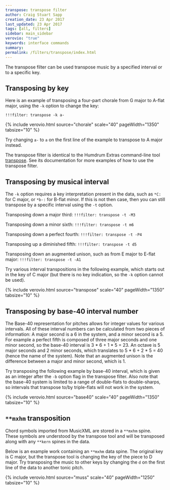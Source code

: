 ```yaml
---
transpose: transpose filter
author: Craig Stuart Sapp
creation_date: 23 Apr 2017
last_updated: 23 Apr 2017
tags: [all, filters]
sidebar: main_sidebar
verovio: "true"
keywords: interface commands 
summary: 
permalink: /filters/transpose/index.html
---
```


The transpose filter can be used transpose music by a specified
interval or to a specific key.

## Transposing by key ##

Here is an example of transposing a four-part chorale
from G major to A-flat major, using the `-k` option to change
the key:

```
!!!filter: transpose -k a-
```

{% include verovio.html
	source="chorale"
	scale="40"
	pageWidth="1350"
	tabsize="10"
%}

<script type="application/json" id="chorale">
!!!filter: transpose -k a-
**kern	**kern	**kern	**kern
*Ibass	*Itenor	*Ialto	*Isoprn
*clefF4	*clefGv2	*clefG2	*clefG2
*k[f#]	*k[f#]	*k[f#]	*k[f#]
*G:	*G:	*G:	*G:
*M3/4	*M3/4	*M3/4	*M3/4
4GG	4B	4d	4g
=1	=1	=1	=1
4G	4B	4d	2g
4E	8cL	4e	.
.	8BJ	.	.
4F#	4A	4d	4dd
=2	=2	=2	=2
4G	4G	2d	4.b
4D	4F#	.	.
.	.	.	8a
4E	4G	4B	4g
=3	=3	=3	=3
4C	8cL	8eL	4.g
.	8BJ	8d	.
8BBL	4c	8e	.
8AAJ	.	8f#J	8a
4GG	4d	4g	4b
=4	=4	=4	=4
2D;	2d;	2f#;	2a;
4GG	4d	4g	4b
=5	=5	=5	=5
4FF#	4A	4d	2dd
4GG	4B	4e	.
4AA	4c	4f#	4cc
=6	=6	=6	=6
4BB	4d	2g	4b
4C	4e	.	2a
4D	8dL	4f#	.
.	8cJ	.	.
=7	=7	=7	=7
2GG;	2B;	2d;	2g;
=:|!	=:|!	=:|!	=:|!
4GG	4d	[4g	4b
=8	=8	=8	=8
4GG	4d	8gL]	4b
.	.	8f#J	.
4AA	4c	8eL	4cc
.	.	8f#J	.
4BB	8BL	[4g	4dd
.	8AJ	.	.
=9	=9	=9	=9
4.BB	8BL	8gL]	4.dd
.	8cJ	8aJ	.
.	4d	8gL	.
8AA	.	8f#J	8cc
4GG	4d	4g	4b
=10	=10	=10	=10
2D;	2d;	2f#;	2a;
[4E	4B	4e	4g
=11	=11	=11	=11
4E]	4G	4e	2b
4D	4B	8f#L	.
.	.	8gJ	.
4C	4e	4a	4cc
=12	=12	=12	=12
4.BB	2d	4a	2dd
.	.	4.g	.
8C	.	.	.
4D	4d	.	4cc
.	.	8f#	.
=13	=13	=13	=13
8GGL	2.d	2g	2.b
8AAJ	.	.	.
4BB	.	.	.
4GG	.	4f	.
=14	=14	=14	=14
2C;	2c;	2e;	2g;
4GG	4d	4g	4b
=15	=15	=15	=15
4FF#	8dL	4.a	2dd
.	8cJ	.	.
4GG	4B	.	.
.	.	8g	.
4AA	4c	4f#	4cc
=16	=16	=16	=16
4BB	2d	2g	2b
4GG	.	.	.
4D	8dL	[4f#	4a
.	8cJ	.	.
=17	=17	=17	=17
8EL	4B	8f#L]	4.g
8D	.	8eJ	.
8C	4c	8eL	.
8BB	.	8f#J	8a
8AA	4d	4g	4b
8GGJ	.	.	.
=18	=18	=18	=18
2D;	2d;	2f#;	2a;
[4G	4d	4g	4b
=19	=19	=19	=19
4G]	2d	2a	2dd
4F#	.	.	.
[4E	4e	8gL	4cc
.	.	8f#J	.
=20	=20	=20	=20
8EL]	2e	2g	4b
8DJ	.	.	.
4C	.	.	2a
4D	8dL	4f#	.
.	8cJ	.	.
=21	=21	=21	=21
2GG;	2B;	2d;	2g;
==	==	==	==
*-	*-	*-	*-
</script>

Try changing `a-` to `a` on the first line of the example to transpose 
to A major instead.

The transpose filter is identical to the Humdrum Extras command-line tool
[transpose](http://extras.humdrum.org/man/transpose).  See its documentation for
more examples of how to use the transpose filter.

## Transposing by musical interval ##

The `-k` option requires a key interpretation present in the data, such
as `*C:` for C major, or `*b-:` for B-flat minor.  If this is not then case,
then you can still transpose by a specific interval using the `-t` option.

Transposing down a major third: `!!!filter: transpose -t -M3`

Transposing down a minor sixth: `!!!filter: transpose -t m6`

Transposing down a perfect fourth: `!!!filter: transpose -t -P4`

Transposing up a diminished fifth: `!!!filter: transpose -t d5`

Transposing down an augmented unison, such as from E major to E-flat 
major: `!!!filter: transpose -t -A1`

Try various interval transpositions in the following example, which 
starts out in the key of C major (but there is no key indication, so
the `-k` option cannot be used).

{% include verovio.html
	source="transpose"
	scale="40"
	pageWidth="1350"
	tabsize="10"
%}

<script type="application/json" id="transpose">
!!!filter: transpose -t M2
**kern
4c
4d
4e
8fL
8f#J
4g
4aL
4a-J
4b
4cc
==
*-
</script>

## Transposing by base-40 interval number ##

The Base-40 representation for pitches allows for integer values for
various intervals.  All of these interval numbers can be calculated
from two pieces of information: A major second is a 6 in the system,
and a minor second is a 5.  For example a perfect fifth is composed of
three major seconds and one minor second, so the base-40 interval is 3 *
6 + 1 * 5 = 23.  An octave is 5 major seconds and 2 minor seconds, which
translates to 5 * 6 + 2 * 5 = 40 (hence the name of the system).  Note
that an augmented unison is the difference between a major and minor second,
which is 1.

Try transposing the following example by base-40 interval, which is 
given as an integer after the `-b` option flag in the transpose 
filter. Also note that the base-40 system is limited to a range of
double-flats to double-sharps, so intervals that transpose to/by 
triple-flats will not work in the system.

{% include verovio.html
	source="base40"
	scale="40"
	pageWidth="1350"
	tabsize="10"
%}

<script type="application/json" id="base40">
!!!filter: transpose -b 6
**kern
4c
4d
4e
8fL
8f#J
4g
4aL
4a-J
4b
4cc
==
*-
</script>



## `**mxhm` transposition ##

Chord symbols imported from MusicXML are stored in a `**mxhm` spine.
These symbols are understood by the transpose tool and will be transposed
along with any `**kern` spines in the data.

Below is an example work containing an `**mxhm` data spine.  The original
key is C major, but the transpose tool is changing the key of the piece
to D major.  Try transposing the music to other keys by changing the `d` on the first line of the data to another tonic pitch.


{% include verovio.html
	source="muss"
	scale="40"
	pageWidth="1250"
	tabsize="10"
%}

<script type="application/json" id="muss">
!!!filter: transpose -k d
**kern	**mxhm
*part1	*part1
*staff1	*
*clefG2	*
*k[]	*
*C:	*C:
*M4/4	*
=1-	=1-
2r	.
!!LO:TX:a:t=N.C.
4c	.
4d	.
=2!|:	=2!|:
2e	C major
4e	.
4g	.
=3	=3
2f	G dominant
4f	.
4a	.
=4	=4
4.g	C major
8a	.
4g	.
4f	.
=5	=5
1e	.
=6	=6
4.g	.
8a	.
4g	.
4f	.
=7	=7
2e	.
4e	.
4g	.
=8	=8
2f	D minor
4f	.
4e	.
=9	=9
2d	G dominant
2g	.
=10	=10
[1e	C major
=11	=11
2e]	.
!!LO:TX:a:t=N.C.
4c	.
4d	.
=12:|!	=12:|!
2d	G dominant
2e	.
=13	=13
[1c	C major
=14	=14
2c]	F major
4c	C major
!!LO:TX:a:t=N.C.
4e	.
=15	=15
2.d	D minor
4e	.
=16	=16
2.f	G dominant
4d	.
=17	=17
2.e	C major
4f	.
=18	=18
2g	C dominant
4g	.
4g	.
=19	=19
2a	F major
2a	.
=20	=20
2cc	.
4b	.
4a	.
=21	=21
[1g	C major
=22	=22
2g]	G dominant
!!LO:TX:a:t=N.C.
4c	.
4d	.
=23	=23
2e	C major
4e	.
4g	.
=24	=24
2f	G dominant
4f	.
4a	.
=25	=25
4.g	C major
8a	.
4g	.
4f	.
=26	=26
2.e	.
4e	.
=27	=27
4.g	.
8a	.
4g	.
4f	.
=28	=28
2e	.
4e	.
4g	.
=29	=29
2f	D minor
4f	.
4e	.
=30	=30
2d	G dominant
2e	.
=31	=31
[1c	C major
=32	=32
2c]	F major
2r	C major
==	==
*-	*-
</script>




